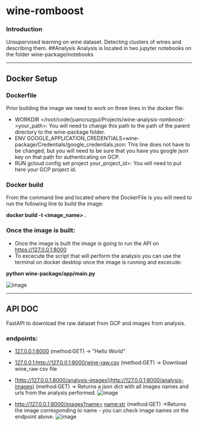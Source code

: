 # wine-romboost
### Introduction
Unsupervised learning on wine dataset. Detecting clusters of wines and describing them.
##Analysis
Analysis is located in two jupyter notebooks on the folder wine-package/notebooks

 ---
 
## Docker Setup
### Dockerfile
Prior building the image we need to work on three lines in the docker file:
- WORKDIR </root/code/juancruzgui/Projects/wine-analysis-romboost->your_path>: You will need to change this path to the path of the parent directory to the wine-package folder.
- ENV GOOGLE_APPLICATION_CREDENTIALS=wine-package/Credentials/google_credentials.json: This line does not have to be changed, but you will need to be sure that you have you google json key on that path for authenticating on GCP.
- RUN gcloud config set project <simple-sales-412318->your_project_id>: You will need to put here your GCP project id.
### Docker build
From the command line and located where the DockerFile is you will need to run the following line to build the image:

**docker build -t <image_name> .**

### Once the image is built:
- Once the image is built the image is going to run the API on https://127.0.0.1:8000
- To excecute the script that will perform the analysis you can use the terminal on docker desktop once the image is running and excecute:

**python wine-package/app/main.py**

![image](https://github.com/juancruzgui/wine-romboost/assets/71938321/a61d6f0e-0230-4f47-bc71-696be9888096)

---
## API DOC
FastAPI to download the raw dataset from GCP and images from analysis.

### endpoints:
- [127.0.0.1:8000](http://127.0.0.1:8000/) (method:GET) -> "Hello World"
- [127.0.0.1:](http://127.0.0.1:8000/wine-raw.csv)http://127.0.0.1:8000/wine-raw.csv (method:GET) -> Download wine_raw csv file
- [http://127.0.0.1:8000/analysis-images](http://127.0.0.1:8000/analysis-images) (method:GET) -> Returns a json dict with all images names and urls from the analysis performed.
![image](https://github.com/juancruzgui/wine-romboost/assets/71938321/f8ca353b-9b5a-4f7e-812a-3b5e46306de0)

- http://127.0.0.1:8000/images?name= <name:str> (method:GET) ->Returns the image corresponding to name - you can check image names on the endpoint above.
![image](https://github.com/juancruzgui/wine-romboost/assets/71938321/9335c179-c937-41bb-8eb1-223598da86f6)


